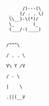 ```
      /)---(\ 
 _   (/ . . \)
 \\__)-\(*)/  
 \_       (_                    
 (___/-(____)                  
```
                                                                                                                  /^^^\
                                                                                                                 / . . \ 
                                                                                                                 V\ Y /V
                                                                                                                  / - \
                                                                                                                  |    \
                                                                                                                 .||(__V
```

